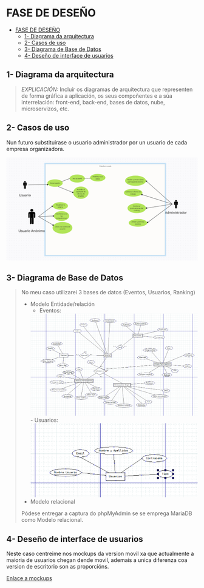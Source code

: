 # FASE DE DESEÑO

- [FASE DE DESEÑO](#fase-de-deseño)
  - [1- Diagrama da arquitectura](#1--diagrama-da-arquitectura)
  - [2- Casos de uso](#2--casos-de-uso)
  - [3- Diagrama de Base de Datos](#3--diagrama-de-base-de-datos)
  - [4- Deseño de interface de usuarios](#4--deseño-de-interface-de-usuarios)


## 1- Diagrama da arquitectura

> *EXPLICACIÓN:* Incluír os diagramas de arquitectura que representen de forma gráfica a aplicación, os seus compoñentes e a súa interrelación: front-end, back-end, bases de datos, nube, microservizos, etc.

## 2- Casos de uso
Nun futuro substituirase o usuario administrador por un usuario de cada empresa organizadora.

<img src="imagenes/casos-de-uso.png" alt="Casos de uso do proyecto" />

## 3- Diagrama de Base de Datos

> No meu caso utilizarei 3 bases de datos (Eventos, Usuarios, Ranking)
>
> - Modelo Entidade/relación
>   - Eventos:
>   <img src="imagenes/ER-Eventos.png" alt="Modelo ER da base de datos Eventos" />
>   - Usuarios:
>   <img src="imagenes/ER-Usuarios.png" alt="Modelo ER da base de datos Usuarios" />
> - Modelo relacional
>
> Pódese entregar a captura do phpMyAdmin se se emprega MariaDB como Modelo relacional.

## 4- Deseño de interface de usuarios
 Neste caso centreime nos mockups da version movil xa que  actualmente a maioria de usuarios chegan dende movil, ademais a unica diferenza coa version de escritorio son as proporcións. 

[Enlace a mockups](https://miro.com/welcomeonboard/SHpQUDJ5MzFOVVF1SDIwMEVFN0dYWGpPb3VxNmd4TTd3WVlvbWNnOVU4Nm9mSDVMalJ3WGhDNlJxWEo2d1p1d3wzNDU4NzY0NTM0OTQ1NzU4OTQ0fDI=?share_link_id=943342740128)
